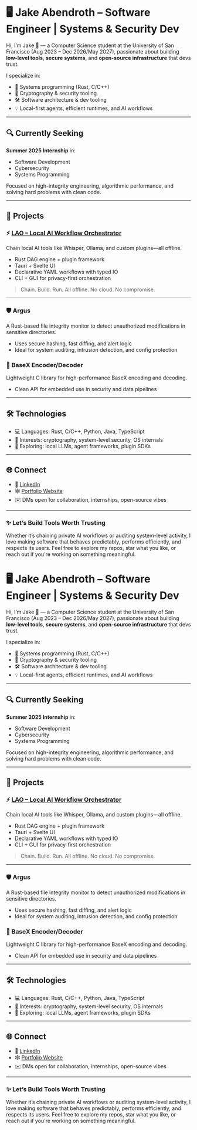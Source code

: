 # 🖥️ Jake Abendroth – Software Engineer | Systems & Security Dev

Hi, I’m Jake 👋 — a Computer Science student at the University of San Francisco (Aug 2023 – Dec 2026/May 2027), passionate about building **low-level tools**, **secure systems**, and **open-source infrastructure** that devs trust.

I specialize in:
- 🧠 Systems programming (Rust, C/C++)
- 🔐 Cryptography & security tooling
- 🛠️ Software architecture & dev tooling
- 💡 Local-first agents, efficient runtimes, and AI workflows

---

## 🔍 Currently Seeking
**Summer 2025 Internship** in:
- Software Development
- Cybersecurity
- Systems Programming

Focused on high-integrity engineering, algorithmic performance, and solving hard problems with clean code.

---

## 🧪 Projects

### ⚡️ [LAO – Local AI Workflow Orchestrator](https://github.com/abendrothj/lao)
Chain local AI tools like Whisper, Ollama, and custom plugins—all offline.
- Rust DAG engine + plugin framework
- Tauri + Svelte UI
- Declarative YAML workflows with typed IO
- CLI + GUI for privacy-first orchestration

> Chain. Build. Run. All offline. No cloud. No compromise.

---

### 🛡️ Argus
A Rust-based file integrity monitor to detect unauthorized modifications in sensitive directories.
- Uses secure hashing, fast diffing, and alert logic
- Ideal for system auditing, intrusion detection, and config protection

### 🔧 BaseX Encoder/Decoder
Lightweight C library for high-performance BaseX encoding and decoding.
- Clean API for embedded use in security and data pipelines

---

## 🛠️ Technologies

- 💻 Languages: Rust, C/C++, Python, Java, TypeScript
- 🧩 Interests: cryptography, system-level security, OS internals
- 🧠 Exploring: local LLMs, agent frameworks, plugin SDKs

---

## 🌐 Connect

- 🔗 [LinkedIn](https://linkedin.com/in/your-profile)
- 🕸️ [Portfolio Website](https://yourwebsite.com)
- ✉️ DMs open for collaboration, internships, open-source vibes

---

### ✨ Let’s Build Tools Worth Trusting

Whether it’s chaining private AI workflows or auditing system-level activity, I love making software that behaves predictably, performs efficiently, and respects its users. Feel free to explore my repos, star what you like, or reach out if you're working on something meaningful.

# 🖥️ Jake Abendroth – Software Engineer | Systems & Security Dev

Hi, I’m Jake 👋 — a Computer Science student at the University of San Francisco (Aug 2023 – Dec 2026/May 2027), passionate about building **low-level tools**, **secure systems**, and **open-source infrastructure** that devs trust.

I specialize in:
- 🧠 Systems programming (Rust, C/C++)
- 🔐 Cryptography & security tooling
- 🛠️ Software architecture & dev tooling
- 💡 Local-first agents, efficient runtimes, and AI workflows

---

## 🔍 Currently Seeking
**Summer 2025 Internship** in:
- Software Development
- Cybersecurity
- Systems Programming

Focused on high-integrity engineering, algorithmic performance, and solving hard problems with clean code.

---

## 🧪 Projects

### ⚡️ [LAO – Local AI Workflow Orchestrator](https://github.com/abendrothj/lao)
Chain local AI tools like Whisper, Ollama, and custom plugins—all offline.
- Rust DAG engine + plugin framework
- Tauri + Svelte UI
- Declarative YAML workflows with typed IO
- CLI + GUI for privacy-first orchestration

> Chain. Build. Run. All offline. No cloud. No compromise.

---

### 🛡️ Argus
A Rust-based file integrity monitor to detect unauthorized modifications in sensitive directories.
- Uses secure hashing, fast diffing, and alert logic
- Ideal for system auditing, intrusion detection, and config protection

### 🔧 BaseX Encoder/Decoder
Lightweight C library for high-performance BaseX encoding and decoding.
- Clean API for embedded use in security and data pipelines

---

## 🛠️ Technologies

- 💻 Languages: Rust, C/C++, Python, Java, TypeScript
- 🧩 Interests: cryptography, system-level security, OS internals
- 🧠 Exploring: local LLMs, agent frameworks, plugin SDKs

---

## 🌐 Connect

- 🔗 [LinkedIn](https://linkedin.com/in/your-profile)
- 🕸️ [Portfolio Website](https://yourwebsite.com)
- ✉️ DMs open for collaboration, internships, open-source vibes

---

### ✨ Let’s Build Tools Worth Trusting

Whether it’s chaining private AI workflows or auditing system-level activity, I love making software that behaves predictably, performs efficiently, and respects its users. Feel free to explore my repos, star what you like, or reach out if you're working on something meaningful.

